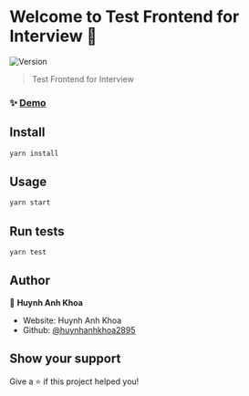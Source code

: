 # Welcome to Test Frontend for Interview 👋
![Version](https://img.shields.io/badge/version-0.1.0-blue.svg?cacheSeconds=2592000)

> Test Frontend for Interview

### ✨ [Demo](http://localhost:3000)

## Install

```sh
yarn install
```

## Usage

```sh
yarn start
```

## Run tests

```sh
yarn test
```

## Author

👤 **Huynh Anh Khoa**

* Website: Huynh Anh Khoa
* Github: [@huynhanhkhoa2895](https://github.com/huynhanhkhoa2895)

## Show your support

Give a ⭐️ if this project helped you!


